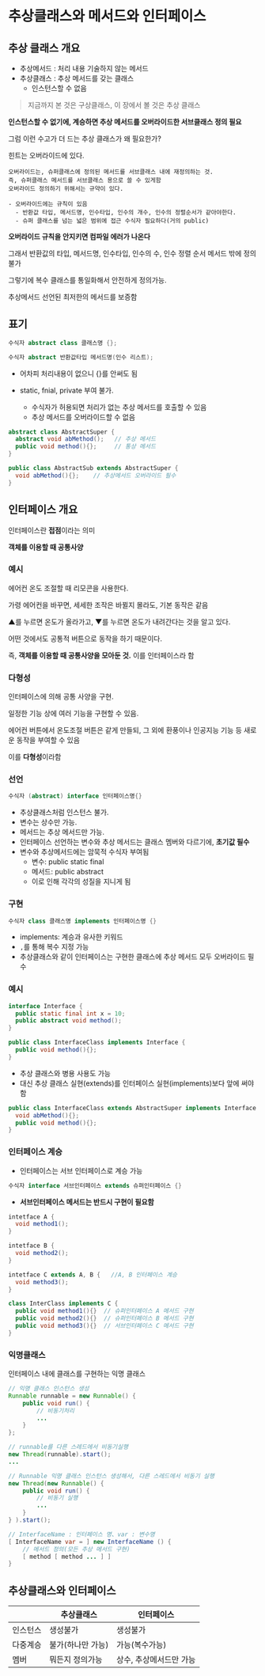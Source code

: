 # 추상클래스와 메서드와 인터페이스

## 추상 클래스 개요

- 추상메서드 : 처리 내용 기술하지 않는 메서드
- 추상클래스 : 추상 메서드를 갖는 클래스
  - 인스턴스할 수 없음

> 지금까지 본 것은 구상클래스,
> 이 장에서 볼 것은 추상 클래스

**인스턴스할 수 없기에, 계승하면 추상 메서드를 오버라이드한 서브클래스 정의 필요**

그럼 이런 수고가 더 드는 추상 클래스가 왜 필요한가?

힌트는 오버라이드에 있다.

```
오버라이드는, 슈퍼클래스에 정의된 메서드를 서브클래스 내에 재정의하는 것.
즉, 슈퍼클래스 메서드를 서브클래스 용으로 쓸 수 있게함
오버라이드 정의하기 위해서는 규약이 있다.

- 오버라이드에는 규칙이 있음
  - 반환값 타입, 메서드명, 인수타입, 인수의 개수, 인수의 정렬순서가 같아야한다.
  - 슈퍼 클래스를 넘는 넓은 범위에 접근 수식자 필요하다(거의 public)

```

**오버라이드 규칙을 안지키면 컴파일 에러가 나온다**

그래서 반환값의 타입, 메서드명, 인수타입, 인수의 수, 인수 정렬 순서 메서드 밖에 정의불가

그렇기에 복수 클래스를 통일화해서 안전하게 정의가능.

추상메서드 선언된 최저한의 메서드를 보증함

## 표기

```java
수식자 abstract class 클래스명 {};

수식자 abstract 반환값타입 메서드명(인수 리스트);
```

- 어차피 처리내용이 없으니 {}를 안써도 됨

- static, fnial, private 부여 불가.
  - 수식자가 허용되면 처리가 없는 추상 메서드를 호출할 수 있음
  - 추상 메서드를 오버라이드할 수 없음

```java
abstract class AbstractSuper {
  abstract void abMethod();   // 추상 메서드
  public void method(){};     // 통상 메서드
}
```

```java
public class AbstractSub extends AbstractSuper {
  void abMethod(){};    // 추상메서드 오버라이드 필수
}
```

## 인터페이스 개요

인터페이스란 **접점**이라는 의미

**객체를 이용할 때 공통사양**

### 예시

에어컨 온도 조절할 때 리모콘을 사용한다.

가령 에어컨을 바꾸면, 세세한 조작은 바뀔지 몰라도, 기본 동작은 같음

▲를 누르면 온도가 올라가고, ▼를 누르면 온도가 내려간다는 것을 알고 있다.

어떤 것에서도 공통적 버튼으로 동작을 하기 때문이다.

즉, **객체를 이용할 때 공통사양을 모아둔 것.** 이를 인터페이스라 함

### 다형성

인터페이스에 의해 공통 사양을 구현.

일정한 기능 상에 여러 기능을 구현할 수 있음.

에어컨 버튼에서 온도조절 버튼은 같게 만들되, 그 외에 환풍이나 인공지능 기능 등 새로운 동작을 부여할 수 있음

이를 **다형성**이라함

### 선언

```java
수식자 (abstract) interface 인터페이스명{}
```

- 추상클래스처럼 인스턴스 불가.
- 변수는 상수만 가능.
- 메서드는 추상 메서드만 가능.
- 인터페이스 선언하는 변수와 추상 메서드는 클래스 멤버와 다르기에, **초기값 필수**
- 변수와 추상메서드에는 암묵적 수식자 부여됨
  - 변수: public static final
  - 메서드: public abstract
  - 이로 인해 각각의 성질을 지니게 됨

### 구현

```java
수식자 class 클래스명 implements 인터페이스명 {}
```

- implements: 계승과 유사한 키워드
- `,`를 통해 복수 지정 가능
- 추상클래스와 같이 인터페이스는 구현한 클래스에 추상 메서드 모두 오버라이드 필수

### 예시

```java
interface Interface {
  public static final int x = 10;
  public abstract void method();
}
```

```java
public class InterfaceClass implements Interface {
  public void method(){};
}
```

- 추상 클래스와 병용 사용도 가능
- 대신 추상 클래스 실현(extends)를 인터페이스 실현(implements)보다 앞에 써야함

```java
public class InterfaceClass extends AbstractSuper implements Interface {
  void abMethod(){};
  public void method(){};
}
```

### 인터페이스 계승

- 인터페이스는 서브 인터페이스로 계승 가능

```java
수식자 interface 서브인터페이스 extends 슈퍼인터페이스 {}
```

- **서브인터페이스 메서드는 반드시 구현이 필요함**

```java
intetface A {
  void method1();
}

intetface B {
  void method2();
}

intetface C extends A, B {   //A, B 인터페이스 계승
  void method3();
}

class InterClass implements C {
  public void method1(){}  // 슈퍼인터페이스 A 메서드 구현
  public void method2(){}  // 슈퍼인터페이스 B 메서드 구현
  public void method3(){}  // 서브인터페이스 C 메서드 구현
}
```

### 익명클래스

인터페이스 내에 클래스를 구현하는 익명 클래스

```java
// 익명 클래스 인스턴스 생성
Runnable runnable = new Runnable() {
    public void run() {
        // 비동기처리
        ...
    }
};

// runnable를 다른 스레드에서 비동기실행
new Thread(runnable).start();
...
```

```java
// Runnable 익명 클래스 인스턴스 생성해서, 다른 스레드에서 비동기 실행
new Thread(new Runnable() {
    public void run() {
        // 비동기 실행
        ...
    }
} ).start();
```

```java
// InterfaceName : 인터페이스 명、var : 변수명
[ InterfaceName var = ] new InterfaceName () {
    // 메서드 정의(모든 추상 메서드 구현)
    [ method [ method ... ] ]
}
```

## 추상클래스와 인터페이스

|          | 추상클래스        | 인터페이스              |
| -------- | ----------------- | ----------------------- |
| 인스턴스 | 생성불가          | 생성불가                |
| 다중계승 | 불가(하나만 가능) | 가능(복수가능)          |
| 멤버     | 뭐든지 정의가능   | 상수, 추상메서드만 가능 |
